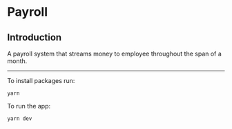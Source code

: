 # Payroll

## Introduction

A payroll system that streams money to employee throughout the span of a month.

---

To install packages run:

```
yarn
```

To run the app:

```
yarn dev
```
